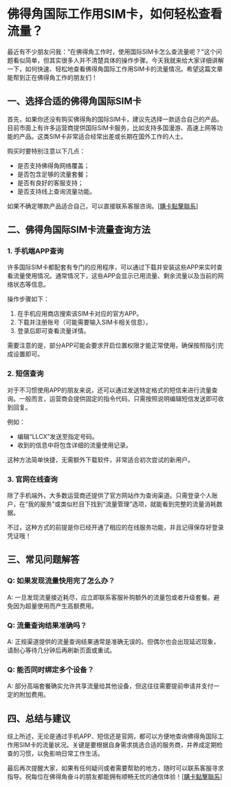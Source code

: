 # 佛得角国际工作用SIM卡，如何轻松查看流量？

最近有不少朋友问我：“在佛得角工作时，使用国际SIM卡怎么查流量呢？”这个问题看似简单，但其实很多人并不清楚具体的操作步骤。今天我就来给大家详细讲解一下，如何快速、轻松地查看佛得角国际工作用SIM卡的流量情况。希望这篇文章能帮到正在佛得角工作的朋友们！

## 一、选择合适的佛得角国际SIM卡

首先，如果你还没有购买佛得角的国际SIM卡，建议先选择一款适合自己的产品。目前市面上有许多运营商提供国际SIM卡服务，比如支持多国漫游、高速上网等功能的产品。这类SIM卡非常适合经常出差或长期在国外工作的人士。

购买时要特别注意以下几点：
- 是否支持佛得角网络覆盖；
- 是否包含足够的流量套餐；
- 是否有良好的客服支持；
- 是否支持线上查询流量功能。

如果不确定哪款产品适合自己，可以直接联系客服咨询。[[購卡點擊聯系](https://t.me/s/esim1088)]

## 二、佛得角国际SIM卡流量查询方法

### 1. 手机端APP查询
许多国际SIM卡都配套有专门的应用程序，可以通过下载并安装这些APP来实时查看流量使用情况。通常情况下，这些APP会显示已用流量、剩余流量以及当前的网络状态等信息。

操作步骤如下：
1. 在手机应用商店搜索该SIM卡对应的官方APP。
2. 下载并注册账号（可能需要输入SIM卡相关信息）。
3. 登录后即可查看流量详情。

需要注意的是，部分APP可能会要求开启位置权限才能正常使用，确保按照指引完成设置即可。

### 2. 短信查询
对于不习惯使用APP的朋友来说，还可以通过发送特定格式的短信来进行流量查询。一般而言，运营商会提供固定的指令代码，只需按照说明编辑短信发送即可收到回复。

例如：
- 编辑“LLCX”发送至指定号码。
- 收到的信息中将包含详细的流量使用记录。

这种方法简单快捷，无需额外下载软件，非常适合初次尝试的新用户。

### 3. 官网在线查询
除了手机端外，大多数运营商还提供了官方网站作为查询渠道。只需登录个人账户，在“我的服务”或类似栏目下找到“流量管理”选项，就能看到完整的流量消耗数据。

不过，这种方式的前提是你已经开通了相应的在线服务功能，并且记得保存好登录凭证哦！

## 三、常见问题解答

### Q: 如果发现流量快用完了怎么办？
A: 一旦发现流量接近耗尽，应立即联系客服补购额外的流量包或者升级套餐。避免因为超量使用而产生高额费用。

### Q: 流量查询结果准确吗？
A: 正规渠道提供的流量查询结果通常是准确无误的。但偶尔也会出现延迟现象，请耐心等待几分钟后再刷新页面或重试。

### Q: 能否同时绑定多个设备？
A: 部分高端套餐确实允许共享流量给其他设备，但这往往需要提前申请并支付一定的附加费用。

## 四、总结与建议

综上所述，无论是通过手机APP、短信还是官网，都可以方便地查询佛得角国际工作用SIM卡的流量状况。关键是要根据自身需求挑选合适的服务商，并养成定期检查的习惯，以免影响日常工作生活。

最后再次提醒大家，如果有任何疑问或者需要帮助的地方，随时可以联系客服寻求指导。祝每位在佛得角奋斗的朋友都能拥有顺畅无忧的通信体验！[[購卡點擊聯系](https://t.me/s/esim1088)]